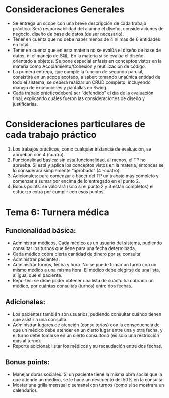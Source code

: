 # Consideraciones Generales
- Se entrega un scope con una breve descripción de cada trabajo práctico. Será responsabilidad del alumno el diseño, consideraciones de negocio, diseño de base de datos (de ser necesario).
- Tener en cuenta que no debe haber menos de 4 ni más de 6 entidades en total.
- Tener en cuenta que en esta materia no se evalúa el diseño de base de datos, ni el manejo de SQL. En la materia sí se evalúa el diseño orientado a objetos. Se pone especial énfasis en conceptos vistos en la materia como Acoplamiento/Cohesión y reutilización de código.
- La primera entrega, que cumple la función de segundo parcial, consistirá en un scope acotado, a saber: tomando unaúnica entidad de todo el sistema, se deberá realizar un CRUD completo, incluyendo manejo de excepciones y pantallas en Swing.
- Cada trabajo prácticodeberá ser “defendido” el día de la evaluación final, explicando cuáles fueron las consideraciones de diseño y justificarlas.

# Consideraciones particulares de cada trabajo práctico
1. Los trabajos prácticos, como cualquier instancia de evaluación, se aprueban con 4 (cuatro).
2. Funcionalidad básica: sin esta funcionalidad, al menos, el TP no aprueba. Si está y aplica los conceptos vistos en la materia, entonces se lo considerará simplemente “aprobado” (4 -cuatro).
3. Adicionales: para comenzar a hacer del TP un trabajo más completo y comenzar a sumar por encima de lo entregado en el punto 2.
4. Bonus points: se valorará (solo si el punto 2 y 3 están completos) el esfuerzo extra por cumplir con esos puntos.

# Tema 6: Turnera médica
## Funcionalidad básica:
- Administrar médicos. Cada médico es un usuario del sistema, pudiendo consultar los turnos que tiene para una fecha determinada.
- Cada médico cobra cierta cantidad de dinero por su consulta
- Administrar pacientes.
- Administrar turnos, fecha y hora. No se puede tomar un turno con un mismo médico a una misma hora. El médico debe elegirse de una lista, al igual que el paciente.
- Reportes: se debe poder obtener una lista de cuánto ha cobrado un médico, por cuántas consultas (turnos) entre dos fechas.
## Adicionales:
- Los pacientes también son usuarios, pudiendo consultar cuándo tienen que asistir a una consulta.
- Administrar lugares de atención (consultorios) con la consecuencia de que un médico debe atender en un cierto lugar entre una y otra fecha, y el turno debe tomarse en un cierto consultorio (es solo una restricción más al turno).
- Reporte adicional: listar los médicos y su recaudación entre dos fechas.
## Bonus points:
- Manejar obras sociales. Si un paciente tiene la misma obra social que la que atiende un médico, se le hace un descuento del 50% en la consulta.
- Mostar una grilla mensual o semanal con turnos (como si se mostrara un calendario).